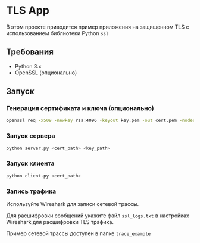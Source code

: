 # TLS App

В этом проекте приводится пример приложения на защищенном TLS с использованием библиотеки Python `ssl`

## Требования

- Python 3.x
- OpenSSL (опционально)

## Запуск
### Генерация сертификата и ключа (опционально)
```sh
openssl req -x509 -newkey rsa:4096 -keyout key.pem -out cert.pem -nodes -subj "/CN=localhost"
```

### Запуск сервера
```sh
python server.py <cert_path> <key_path>
```

### Запуск клиента
```sh
python client.py <cert_path>
```

### Запись трафика
Используйте Wireshark для записи сетевой трассы.

Для расшифровки сообщений укажите файл `ssl_logs.txt` в настройках Wireshark для расшифровки TLS трафика.

Пример сетевой трассы доступен в папке `trace_example`